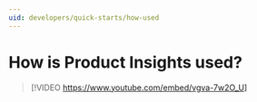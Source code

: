 ```yaml
---
uid: developers/quick-starts/how-used
---
```


# How is Product Insights used? 

> [!VIDEO https://www.youtube.com/embed/vgva-7w2O_U]
